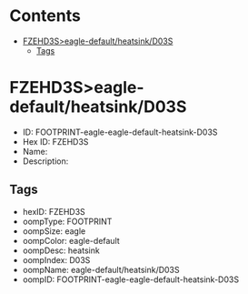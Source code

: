 



Contents
========

* [FZEHD3S>eagle-default/heatsink/D03S](#fzehd3seagle-defaultheatsinkd03s)
	* [Tags](#tags)

# FZEHD3S>eagle-default/heatsink/D03S

- ID: FOOTPRINT-eagle-eagle-default-heatsink-D03S
- Hex ID: FZEHD3S
- Name: 
- Description: 

## Tags

- hexID: FZEHD3S
- oompType: FOOTPRINT
- oompSize: eagle
- oompColor: eagle-default
- oompDesc: heatsink
- oompIndex: D03S
- oompName: eagle-default/heatsink/D03S
- oompID: FOOTPRINT-eagle-eagle-default-heatsink-D03S

